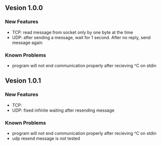 ## Vesion 1.0.0

### New Features
- TCP: read message from socket only by one byte at the time
- UDP: after sending a message, wait for 1 second. After no reply, send message again

### Known Problems
- program will not end communication properly after recieving ^C on stdin

## Vesion 1.0.1
### New Features
- TCP: 
- UDP: fixed infinite waiting after resending message 

### Known Problems
- program will not end communication properly after recieving ^C on stdin
- udp resend message is not tested